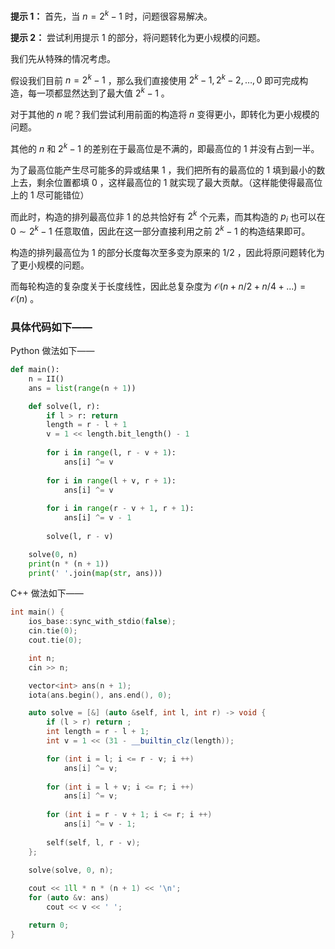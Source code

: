 **提示 1：** 首先，当 $n=2^k-1$ 时，问题很容易解决。

**提示 2：** 尝试利用提示 1 的部分，将问题转化为更小规模的问题。

我们先从特殊的情况考虑。

假设我们目前 $n=2^k-1$ ，那么我们直接使用 $2^k-1,2^k-2,\dots,0$ 即可完成构造，每一项都显然达到了最大值 $2^k-1$ 。

对于其他的 $n$ 呢？我们尝试利用前面的构造将 $n$ 变得更小，即转化为更小规模的问题。

其他的 $n$ 和 $2^k-1$ 的差别在于最高位是不满的，即最高位的 $1$ 并没有占到一半。

为了最高位能产生尽可能多的异或结果 $1$ ，我们把所有的最高位的 $1$ 填到最小的数上去，剩余位置都填 $0$ ，这样最高位的 $1$ 就实现了最大贡献。（这样能使得最高位上的 $1$ 尽可能错位）

而此时，构造的排列最高位非 $1$ 的总共恰好有 $2^k$ 个元素，而其构造的 $p_i$ 也可以在 $0\sim 2^k-1$ 任意取值，因此在这一部分直接利用之前 $2^k-1$ 的构造结果即可。

构造的排列最高位为 $1$ 的部分长度每次至多变为原来的 $1/2$ ，因此将原问题转化为了更小规模的问题。

而每轮构造的复杂度关于长度线性，因此总复杂度为 $\mathcal{O}(n+n/2+n/4+...)=\mathcal{O}(n)$ 。

### 具体代码如下——

Python 做法如下——

```Python []
def main():
    n = II()
    ans = list(range(n + 1))

    def solve(l, r):
        if l > r: return
        length = r - l + 1
        v = 1 << length.bit_length() - 1
        
        for i in range(l, r - v + 1):
            ans[i] ^= v
        
        for i in range(l + v, r + 1):
            ans[i] ^= v
        
        for i in range(r - v + 1, r + 1):
            ans[i] ^= v - 1
        
        solve(l, r - v)

    solve(0, n)
    print(n * (n + 1))
    print(' '.join(map(str, ans)))
```

C++ 做法如下——

```cpp []
int main() {
    ios_base::sync_with_stdio(false);
    cin.tie(0);
    cout.tie(0);

    int n;
    cin >> n;

    vector<int> ans(n + 1);
    iota(ans.begin(), ans.end(), 0);

    auto solve = [&] (auto &self, int l, int r) -> void {
        if (l > r) return ;
        int length = r - l + 1;
        int v = 1 << (31 - __builtin_clz(length));

        for (int i = l; i <= r - v; i ++)
            ans[i] ^= v;
        
        for (int i = l + v; i <= r; i ++)
            ans[i] ^= v;
        
        for (int i = r - v + 1; i <= r; i ++)
            ans[i] ^= v - 1;
        
        self(self, l, r - v);
    };
    
    solve(solve, 0, n);

    cout << 1ll * n * (n + 1) << '\n';
    for (auto &v: ans)
        cout << v << ' ';

    return 0;
}
```
